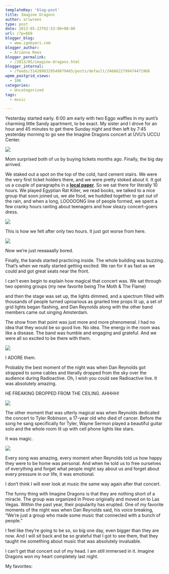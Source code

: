 ```yaml
---
templateKey: 'blog-post'
title: Imagine Dragons
author: ariwrees
type: post
date: 2013-05-22T02:53:00+00:00
url: /?p=669
blogger_blog:
  - www.igobyari.com
blogger_author:
  - Arianna Rees
blogger_permalink:
  - /2013/05/imagine-dragons.html
blogger_internal:
  - /feeds/3142898329549879465/posts/default/2466622799474471968
wpmm_postgrid_views:
  - 106
categories:
  - Uncategorized
tags:
  - music

---
```

Yesterday started early. 6:00 am early with two Eggo waffles in my aunt’s charming little Sandy apartment, to be exact. My sister and I drove for an hour and 45 minutes to get there Sunday night and then left by 7:45 yesterday morning to go see the Imagine Dragons concert at UVU’s UCCU Center.

[![](https://www.igobyari.com/wp-content/uploads/2013/05/dragonstickets.jpg)](https://www.igobyari.com/wp-content/uploads/2013/05/dragonstickets-1.jpg)

Mom surprised both of us by buying tickets months ago. Finally, the big day arrived. 

We staked out a spot on the top of the cold, hard cement stairs. We were the very first ticket holders there, and we were pretty stoked about it. It got us a couple of paragraphs in a [**local paper**](http://www.heraldextra.com/news/local/imagine-dragons-gets-huge-welcome-home/article_86740087-1ff4-59c5-8235-6e2dfd419dc8.html). So we sat there for literally 10 hours. We played Egyptian Rat Killer, we read books, we talked to a nice group that soon joined us, we ate food, we huddled together to get out of the rain, and when a long, LOOOOONG line of people formed, we spent a few cranky hours ranting about teenagers and how sleazy concert-goers dress. 

[![](https://fbcdn-sphotos-h-a.akamaihd.net/hphotos-ak-ash4/401953_568302536535416_337047366_n.jpg)](https://fbcdn-sphotos-h-a.akamaihd.net/hphotos-ak-ash4/401953_568302536535416_337047366_n.jpg)

This is how we felt after only two hours. It just got worse from here. 

[![](https://www.igobyari.com/wp-content/uploads/2013/05/DragonsLine.jpg)](https://www.igobyari.com/wp-content/uploads/2013/05/DragonsLine-1.jpg)

Now we’re just reeaaaally bored. 

Finally, the bands started practicing inside. The whole building was buzzing. That’s when we really started getting excited. We ran for it as fast as we could and got great seats near the front. 

I can’t even begin to explain how magical that concert was. We sat through two opening groups (my new favorite being The Moth & The Flame)

and then the stage was set up, the lights dimmed, and a spectrum filled with thousands of people turned uproarious as gnarled tree props lit up, a set of grid lights began flashing, and Dan Reynolds along with the other band members came out singing Amsterdam. 

The show from that point was just more and more phenomenal. I had no idea that they would be so good live. No idea. The energy in the room was like a disease. The band was humble and engaging and grateful. And we were all so excited to be there with them.

[![](https://www.igobyari.com/wp-content/uploads/2013/05/Dragons.jpg)](https://www.igobyari.com/wp-content/uploads/2013/05/Dragons-1.jpg)

I ADORE them. 

Probably the best moment of the night was when Dan Reynolds got strapped to some cables and literally dropped from the sky over the audience during Radioactive. Oh, I wish you could see Radioactive live. It was absolutely amazing. 

HE FREAKING DROPPED FROM THE CEILING. AHHHH!

[![](https://www.igobyari.com/wp-content/uploads/2013/05/DanReynolds.jpg)](https://www.igobyari.com/wp-content/uploads/2013/05/DanReynolds-1.jpg)

The other moment that was utterly magical was when Reynolds dedicated the concert to Tyler Robinson, a 17-year old who died of cancer. Before the song he sang specifically for Tyler, Wayne Sermon played a beautiful guitar solo and the whole room lit up with cell phone lights like stars.

It was magic.

[![](https://www.igobyari.com/wp-content/uploads/2013/05/magiclights.jpg)](https://www.igobyari.com/wp-content/uploads/2013/05/magiclights-1.jpg)

Every song was amazing, every moment when Reynolds told us how happy they were to be home was personal. And when he told us to free ourselves of everything and forget what people might say about us and forget about every pressure in our life, it was emotional.

I don’t think I will ever look at music the same way again after that concert.

The funny thing with Imagine Dragons is that they are nothing short of a miracle. The group was organized in Provo originally and moved on to Las Vegas. Within the past year, their popularity has erupted. One of my favorite moments of the night was when Dan Reynolds said, his voice breaking, “We’re just a group who made some music that connected with a bunch of people.”

I feel like they’re going to be so, so big one day, even bigger than they are now. And I will sit back and be so grateful that I got to see them, that they taught me something about music that was absolutely invaluable.

I can’t get that concert out of my head. I am still immersed in it. Imagine Dragons won my heart completely last night.

My favorites: